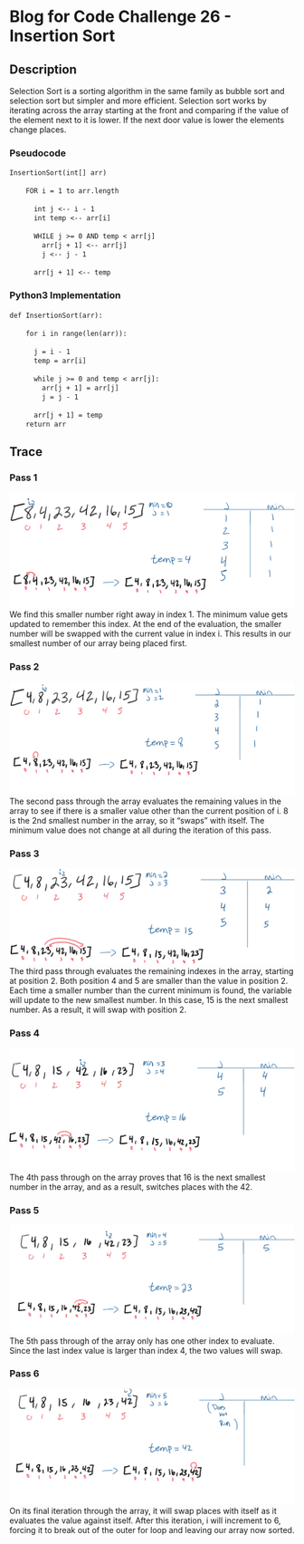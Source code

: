 # Blog for Code Challenge 26 - Insertion Sort
## Description
Selection Sort is a sorting algorithm in the same family as bubble sort and selection sort but simpler and more efficient. Selection sort works by iterating across the array starting at the front and comparing if the value of the element next to it is lower. If the next door value is lower the elements change places.
### Pseudocode
```pseudocode
InsertionSort(int[] arr)

    FOR i = 1 to arr.length

      int j <-- i - 1
      int temp <-- arr[i]

      WHILE j >= 0 AND temp < arr[j]
        arr[j + 1] <-- arr[j]
        j <-- j - 1

      arr[j + 1] <-- temp
```
### Python3 Implementation
```python3
def InsertionSort(arr):

    for i in range(len(arr)):

      j = i - 1
      temp = arr[i]

      while j >= 0 and temp < arr[j]:
        arr[j + 1] = arr[j]
        j = j - 1

      arr[j + 1] = temp
    return arr
```
## Trace
### Pass 1
![Pass 1](./img/selectionSort1.png)
 We find this smaller number right away in index 1. The minimum value gets updated to remember this index. At the end of the evaluation, the smaller number will be swapped with the current value in index i. This results in our smallest number of our array being placed first.
### Pass 2
![Pass 2](./img/selectionSort2.png)
The second pass through the array evaluates the remaining values in the array to see if there is a smaller value other than the current position of i. 8 is the 2nd smallest number in the array, so it “swaps” with itself. The minimum value does not change at all during the iteration of this pass.
### Pass 3
![Pass 3](./img/selectionSort3.png)
The third pass through evaluates the remaining indexes in the array, starting at position 2. Both position 4 and 5 are smaller than the value in position 2. Each time a smaller number than the current minimum is found, the variable will update to the new smallest number. In this case, 15 is the next smallest number. As a result, it will swap with position 2.
### Pass 4
![Pass 4](./img/selectionSort4.png)
The 4th pass through on the array proves that 16 is the next smallest number in the array, and as a result, switches places with the 42.
### Pass 5
![Pass 5](./img/selectionSort5.png)
The 5th pass through of the array only has one other index to evaluate. Since the last index value is larger than index 4, the two values will swap.
### Pass 6
![Pass 6](./img/selectionSortFinal.png)
On its final iteration through the array, it will swap places with itself as it evaluates the value against itself.
After this iteration, i will increment to 6, forcing it to break out of the outer for loop and leaving our array now sorted.